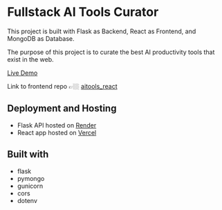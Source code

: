 # Fullstack AI Tools Curator
This project is built with Flask as Backend, React as Frontend, and MongoDB as Database.

The purpose of this project is to curate the best AI productivity tools that exist in the web.

[Live Demo](https://ai-stash.vercel.app/)

Link to frontend repo 👉🏼 [aitools_react](https://github.com/GITvoren/aitools_react)



## Deployment and Hosting
  - Flask API hosted on [Render](https://render.com/)
  - React app hosted on [Vercel](https://vercel.com/dashboard)

## Built with
  - flask
  - pymongo
  - gunicorn
  - cors
  - dotenv
